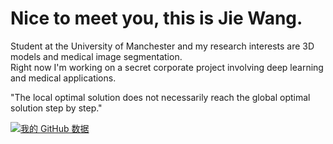 # Nice to meet you, this is Jie Wang.
Student at the University of Manchester and my research interests are 3D models and medical image segmentation.  
Right now I'm working on a secret corporate project involving deep learning and medical applications.

"The local optimal solution does not necessarily reach the global optimal solution step by step."

[![我的 GitHub 数据](https://github-readme-stats.vercel.app/api?username=CorleoneJW)]()
